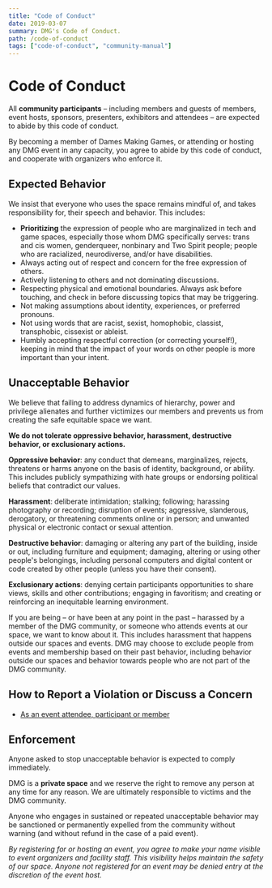 ```yaml
---
title: "Code of Conduct"
date: 2019-03-07
summary: DMG's Code of Conduct.
path: /code-of-conduct
tags: ["code-of-conduct", "community-manual"]
---
```


# Code of Conduct

All **community participants** – including members and guests of members, event hosts, sponsors, presenters, exhibitors and attendees – are expected to abide by this code of conduct.

By becoming a member of Dames Making Games, or attending or hosting any DMG event in any capacity, you agree to abide by this code of conduct, and cooperate with organizers who enforce it.

## Expected Behavior

We insist that everyone who uses the space remains mindful of, and takes responsibility for, their speech and behavior. This includes:

- **Prioritizing** the expression of people who are marginalized in tech and game spaces, especially those whom DMG specifically serves: trans and cis women, genderqueer, nonbinary and Two Spirit people; people who are racialized, neurodiverse, and/or have disabilities.
- Always acting out of respect and concern for the free expression of others.
- Actively listening to others and not dominating discussions.
- Respecting physical and emotional boundaries. Always ask before touching, and check in before discussing topics that may be triggering.
- Not making assumptions about identity, experiences, or preferred pronouns.
- Not using words that are racist, sexist, homophobic, classist, transphobic, cissexist or ableist.
- Humbly accepting respectful correction \(or correcting yourself!\), keeping in mind that the impact of your words on other people is more important than your intent.

## Unacceptable Behavior

We believe that failing to address dynamics of hierarchy, power and privilege alienates and further victimizes our members and prevents us from creating the safe equitable space we want.

**We do not tolerate oppressive behavior, harassment, destructive behavior, or exclusionary actions.**

**Oppressive behavior**: any conduct that demeans, marginalizes, rejects, threatens or harms anyone on the basis of identity, background, or ability. This includes publicly sympathizing with hate groups or endorsing political beliefs that contradict our values.

**Harassment**: deliberate intimidation; stalking; following; harassing photography or recording; disruption of events; aggressive, slanderous, derogatory, or threatening comments online or in person; and unwanted physical or electronic contact or sexual attention.

**Destructive behavior**: damaging or altering any part of the building, inside or out, including furniture and equipment; damaging, altering or using other people's belongings, including personal computers and digital content or code created by other people \(unless you have their consent\).

**Exclusionary actions**: denying certain participants opportunities to share views, skills and other contributions; engaging in favoritism; and creating or reinforcing an inequitable learning environment.

If you are being – or have been at any point in the past – harassed by a member of the DMG community, or someone who attends events at our space, we want to know about it. This includes harassment that happens outside our spaces and events. DMG may choose to exclude people from events and membership based on their past behavior, including behavior outside our spaces and behavior towards people who are not part of the DMG community.

## How to Report a Violation or Discuss a Concern

- [As an event attendee, participant or member](reporting-violations-of-the-coc/for-membersparticipants.md)

## Enforcement

Anyone‭ ‬asked‭ ‬to‭ ‬stop‭ ‬unacceptable‭ ‬behavior‭ ‬is‭ ‬expected‭ ‬to‭ ‬comply‭ ‬immediately.

DMG is a **private space** and we reserve the right to remove any person at any time for any reason. We are ultimately responsible to victims and the DMG community.

Anyone who engages in sustained or repeated ‬unacceptable behavior may be sanctioned ‬or‭ ‬permanent‭ly ‬expelled‭ ‬from‭ ‬the‭ ‬community‭ ‬without‭ ‬warning‭ \(‬and‭ ‬without‭ ‬refund‭ ‬in‭ ‬the‭ ‬case‭ ‬of‭ ‬a‭ ‬paid‭ ‬event‭\)‬.

_By registering for or hosting an event, you agree to make your name visible to event organizers and facility staff. This visibility helps maintain the safety of our space. Anyone not registered for an event may be denied entry at the discretion of the event host._
